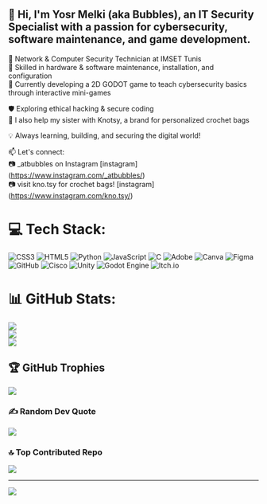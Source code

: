 ## 👋 Hi, I'm Yosr Melki (aka Bubbles), an IT Security Specialist with a passion for cybersecurity, software maintenance, and game development.

🔹 Network & Computer Security Technician at IMSET Tunis <br>
🔹 Skilled in hardware & software maintenance, installation, and configuration <br>
🔹 Currently developing a 2D GODOT game to teach cybersecurity basics through interactive mini-games <br>

🛡️ Exploring ethical hacking & secure coding <br>
🧶 I also help my sister with Knotsy, a brand for personalized crochet bags <br>

💡 Always learning, building, and securing the digital world! <br>

📫 Let's connect: <br>
📷 _atbubbles on Instagram [instagram] (https://www.instagram.com/_atbubbles/) <br>
📷 visit kno.tsy for crochet bags! [instagram] (https://www.instagram.com/kno.tsy/) <br>


# 💻 Tech Stack:
![CSS3](https://img.shields.io/badge/css3-%231572B6.svg?style=for-the-badge&logo=css3&logoColor=white) ![HTML5](https://img.shields.io/badge/html5-%23E34F26.svg?style=for-the-badge&logo=html5&logoColor=white) ![Python](https://img.shields.io/badge/python-3670A0?style=for-the-badge&logo=python&logoColor=ffdd54) ![JavaScript](https://img.shields.io/badge/javascript-%23323330.svg?style=for-the-badge&logo=javascript&logoColor=%23F7DF1E) ![C](https://img.shields.io/badge/c-%2300599C.svg?style=for-the-badge&logo=c&logoColor=white) ![Adobe](https://img.shields.io/badge/adobe-%23FF0000.svg?style=for-the-badge&logo=adobe&logoColor=white) ![Canva](https://img.shields.io/badge/Canva-%2300C4CC.svg?style=for-the-badge&logo=Canva&logoColor=white) ![Figma](https://img.shields.io/badge/figma-%23F24E1E.svg?style=for-the-badge&logo=figma&logoColor=white) ![GitHub](https://img.shields.io/badge/github-%23121011.svg?style=for-the-badge&logo=github&logoColor=white) ![Cisco](https://img.shields.io/badge/cisco-%23049fd9.svg?style=for-the-badge&logo=cisco&logoColor=black) ![Unity](https://img.shields.io/badge/unity-%23000000.svg?style=for-the-badge&logo=unity&logoColor=white) ![Godot Engine](https://img.shields.io/badge/GODOT-%23FFFFFF.svg?style=for-the-badge&logo=godot-engine) ![Itch.io](https://img.shields.io/badge/Itch-%23FF0B34.svg?style=for-the-badge&logo=Itch.io&logoColor=white)
# 📊 GitHub Stats:
![](https://github-readme-stats.vercel.app/api?username=BubblesPuff&theme=merko&hide_border=false&include_all_commits=false&count_private=false)<br/>
![](https://nirzak-streak-stats.vercel.app/?user=BubblesPuff&theme=merko&hide_border=false)<br/>
![](https://github-readme-stats.vercel.app/api/top-langs/?username=BubblesPuff&theme=merko&hide_border=false&include_all_commits=false&count_private=false&layout=compact)

## 🏆 GitHub Trophies
![](https://github-profile-trophy.vercel.app/?username=BubblesPuff&theme=radical&no-frame=false&no-bg=true&margin-w=4)

### ✍️ Random Dev Quote
![](https://quotes-github-readme.vercel.app/api?type=horizontal&theme=radical)

### 🔝 Top Contributed Repo
![](https://github-contributor-stats.vercel.app/api?username=BubblesPuff&limit=5&theme=dark&combine_all_yearly_contributions=true)

---
[![](https://visitcount.itsvg.in/api?id=BubblesPuff&icon=7&color=8)](https://visitcount.itsvg.in)

<!-- Proudly created with GPRM ( https://gprm.itsvg.in ) -->
